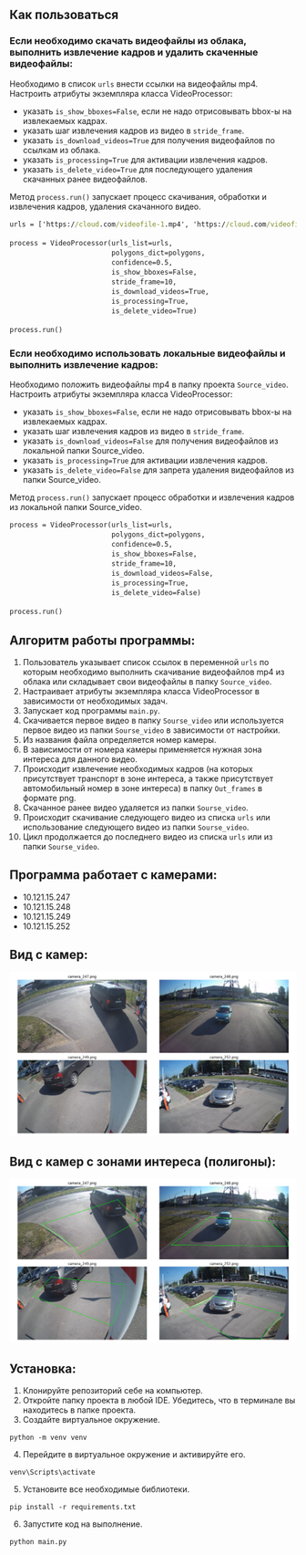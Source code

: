 ## Как пользоваться
### Если необходимо скачать видеофайлы из облака, выполнить извлечение кадров и удалить скаченные видеофайлы:
Необходимо в список `urls` внести ссылки на видеофайлы mp4.  
Настроить атрибуты экземпляра класса VideoProcessor:  
 - указать `is_show_bboxes=False`, если не надо отрисовывать bbox-ы на извлекаемых кадрах.  
 - указать шаг извлечения кадров из видео в `stride_frame`.  
 - указать `is_download_videos=True` для получения видеофайлов по ссылкам из облака.  
 - указать `is_processing=True` для активации извлечения кадров.  
 - указать `is_delete_video=True` для последующего удаления скачанных ранее видеофайлов.

Метод `process.run()` запускает процесс скачивания, обработки и извлечения кадров, удаления скачанного видео.  
```cmd
urls = ['https://cloud.com/videofile-1.mp4', 'https://cloud.com/videofile-2.mp4']

process = VideoProcessor(urls_list=urls,
                         polygons_dict=polygons,
                         confidence=0.5,
                         is_show_bboxes=False,
                         stride_frame=10,
                         is_download_videos=True,
                         is_processing=True,
                         is_delete_video=True)

process.run()
```

  
### Если необходимо использовать локальные видеофайлы и выполнить извлечение кадров:
Необходимо положить видеофайлы mp4 в папку проекта `Source_video`.
Настроить атрибуты экземпляра класса VideoProcessor:  
 - указать `is_show_bboxes=False`, если не надо отрисовывать bbox-ы на извлекаемых кадрах.  
 - указать шаг извлечения кадров из видео в `stride_frame`.  
 - указать `is_download_videos=False` для получения видеофайлов из локальной папки Source_video.  
 - указать `is_processing=True` для активации извлечения кадров.  
 - указать `is_delete_video=False` для запрета удаления видеофайлов из папки Source_video.  

Метод `process.run()` запускает процесс обработки и извлечения кадров из локальной папки Source_video.  
```cmd
process = VideoProcessor(urls_list=urls,
                         polygons_dict=polygons,
                         confidence=0.5,
                         is_show_bboxes=False,
                         stride_frame=10,
                         is_download_videos=False,
                         is_processing=True,
                         is_delete_video=False)

process.run()
```

## Алгоритм работы программы:
1. Пользователь указывает список ссылок в переменной `urls` по которым необходимо выполнить скачивание видеофайлов mp4 из облака или складывает свои видеофайлы в папку `Source_video`.  
2. Настраивает атрибуты экземпляра класса VideoProcessor в зависимости от необходимых задач.
3. Запускает код программы `main.py`.  
4. Скачивается первое видео в папку `Sourse_video` или используется первое видео из папки `Sourse_video` в зависимости от настройки.
5. Из названия файла определяется номер камеры.
6. В зависимости от номера камеры применяется нужная зона интереса для данного видео.  
7. Происходит извлечение необходимых кадров (на которых присутствует транспорт в зоне интереса, а также присутствует автомобильный номер в зоне интереса) в папку `Out_frames` в формате png.  
8. Скачанное ранее видео удаляется из папки `Sourse_video`.  
9. Происходит скачивание следующего видео из списка `urls` или использование следующего видео из папки `Sourse_video`. 
10. Цикл продолжается до последнего видео из списка `urls` или из папки `Sourse_video`.  

## Программа работает с камерами:  
 - 10.121.15.247  
 - 10.121.15.248  
 - 10.121.15.249  
 - 10.121.15.252

## Вид с камер:
![View from all cameras](Materials/all_cameras_view.png)  

## Вид с камер с зонами интереса (полигоны):
![View polygons from all cameras](Materials/all_cameras_polygon.png)  

## Установка:
1. Клонируйте репозиторий себе на компьютер.
2. Откройте папку проекта в любой IDE. Убедитесь, что в терминале вы находитесь в папке проекта.
3. Создайте виртуальное окружение.  
```shell
python -m venv venv
```
4. Перейдите в виртуальное окружение и активируйте его.
```shell
venv\Scripts\activate
``` 
5. Установите все необходимые библиотеки. 
```shell
pip install -r requirements.txt
```
6. Запустите код на выполнение.
```shell
python main.py
```




